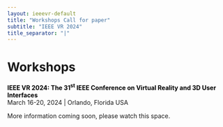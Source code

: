 ```yaml
---
layout: ieeevr-default
title: "Workshops Call for paper"
subtitle: "IEEE VR 2024"
title_separator: "|"
---
```

<!-- Style Sheet for table-->
<link rel="stylesheet" href="{{ '/assets/css/tableStyles.css' | relative_url }}">

<div>
    <h1 id="call-for-workshop-papers"> Workshops</h1>
    <p>
        <strong style="color: black">IEEE VR 2024: The 31<sup>st</sup> IEEE Conference on Virtual Reality and 3D User Interfaces</strong><br />
            March 16-20, 2024 | Orlando, Florida USA
    </p>
    <p>
        More information coming soon, please watch this space.
    </p>
    <script>
</div>
 <script> /***

<div>
   
    <p>
        IEEE VR 2024 seeks high-quality contributions to the following 18 workshops. 
        <!-- These will be held virtually on March 12<sup>th</sup>-13<sup>th</sup>.  -->
        For more details, see each workshop's Call for Papers below.
    </p>
    
    <table class="styled-table">

        <tr>
            <th>Workshops</th>
        </tr>
        {% for workshop in site.data.workshops %}
        <tr>
            <td style="font-size: 0.9em;"><a href="#{{ workshop.id }}">{{ workshop.title }}</a></td>
        </tr>
        {% endfor %}
    </table>

    <!-- ------------------------------------------------MASSXR-------------------------------------------------------- -->

    <h2 id="MASSXR"> Multi-modal Affective and Social Behavior Analysis and Synthesis in Extended Reality (MASSXR) </h2>
    <!-- TAKE ME TO THE EVENT START -->
    <!--{% for event in site.data.events %}
    {% if event.id == 'ANIVAE' %}
    {% if event.location %}
    <div class="notice--info">
        <strong style="padding-bottom: 5px;">Take me to the event:</strong>
        <p>
            <strong style="color: black;">Virbela Location:</strong> {{ event.location }} (<a href="/2021/attend/virbela-instructions/#map">MAP</a>)

            {% if event.stream-url %}
            <br />
            {% if event.aindanaoaconteceu %}
            <strong style="color: black;">Watch video stream live:</strong> <a href="{{ event.stream-url }}" target="_blank">HERE</a>
            {% else %}
            <strong style="color: black;">Watch the recorded video stream:</strong> <a href="{{ event.stream-url }}" target="_blank">HERE</a>
            {% endif %}
            {% endif %}
            {% if event.discordurl %}
            <br />
            <strong style="color: black;">Discord Channel:</strong> <a href="https://{{ event.discordurl }}" target="_blank">Open in Browser</a>, <a href="discord://{{ event.discordurl }}">Open in App</a> (Participants only)
            {% endif %}
            {% endif %}
        </p>
    </div>
    {% endif %}
    {% endfor %}-->
    <!-- TAKE ME TO THE EVENT END-->
    
    <p>
        <strong style="color:black;">Website:</strong> <a href="https://sites.google.com/view/massxrworkshop2023" target="_blank">https://sites.google.com/view/massxrworkshop2023</a>
    </p>
    <ul>
        <li> Submission deadline: 9<sup>th</sup> January 2023 </li>
        <li> Notification of results: 20<sup>th</sup> January 2023 </li>
        <li> Camera-ready submission due: 27<sup>rd</sup> January 2023 </li>
    </ul>
    <p>
        The objective of this workshop on Multi-modal Affective and Social Behavior Analysis and Synthesis in Extended Reality is to bring together researchers and practitioners working in the field of social and affective computing with the ones on 3D computer vision and computer graphics/animation and discuss the current state and future directions, opportunities, and challenges. The workshop aims to establish a new platform for the development of immersive embodied intelligence at the intersection of Artificial intelligence (AI) and Extended Reality (XR). We expect that the workshop will provide an opportunity for researchers to develop new techniques and will lead to new collaboration among the participants. 
    </p>
    <p>
        <strong style="color:black;">Principal Organizer:</strong> Zerrin Yumak
    </p>

    <!-- ------------------------------------------------VR4Exergame-------------------------------------------------------- -->

    <h2 id="VR4Exergame"> First Workshop on VR for Exergaming (VR4Exergame) </h2>
    <!-- TAKE ME TO THE EVENT START -->
    <!--{% for event in site.data.events %}
    {% if event.id == 'PrXR' %}
    {% if event.location %}
    <div class="notice--info">
        <strong style="padding-bottom: 5px;">Take me to the event:</strong>
        <p>
            <strong style="color: black;">Virbela Location:</strong> {{ event.location }} (<a href="/2021/attend/virbela-instructions/#map">MAP</a>)

            {% if event.stream-url %}
            <br />
            {% if event.aindanaoaconteceu %}
            <strong style="color: black;">Watch video stream live:</strong> <a href="{{ event.stream-url }}" target="_blank">HERE</a>
            {% else %}
            <strong style="color: black;">Watch the recorded video stream:</strong> <a href="{{ event.stream-url }}" target="_blank">HERE</a>
            {% endif %}
            {% endif %}
            {% if event.discordurl %}
            <br />
            <strong style="color: black;">Discord Channel:</strong> <a href="https://{{ event.discordurl }}" target="_blank">Open in Browser</a>, <a href="discord://{{ event.discordurl }}">Open in App</a> (Participants only)
            {% endif %}
            {% endif %}
        </p>
    </div>
    {% endif %}
    {% endfor %}-->
    <!-- TAKE ME TO THE EVENT END-->
    
    <p>
        <strong style="color:black;">Website:</strong> <a href="https://altecresearch.com/vr4exergame/" target="_blank">https://altecresearch.com/vr4exergame/</a>
    </p>
    <ul>
        <li> Submission deadline: 6<sup>th</sup> January 2023 </li>
        <li> Notification of results: 20<sup>th</sup> January 2023 </li>
        <li> Camera-ready submission due: 3<sup>rd</sup> February 2023 </li>
    </ul>
    <p>
        VR exergames have potential to enable a broad spectrum of users to participate in fitness and rehabilitation activities in immersive social environments. Yet, consumer grade VR systems show only limited ability to realize the adoption of VR exergaming at such scale. Key challenges to enable VR as an engaging, interactive and social alternative to existing practices include – therapeutic benefits to fitness and rehabilitation activities; human factors including the ability to simulate real-world scenarios, long term usage comfort among others; and technical capabilities such as simplified system setup, low multi-user latency, and realistic whole-body immersion. This full-day workshop will bring researchers and industry practitioners together to discuss these new emerging research challenges and technologies. It will consist of keynote speakers, juried paper presentations, and a panel discussion. We invite authors to submit 6-page (plus 1-page for references) research or position papers.
    </p>
    <p>
        <strong style="color:black;">Principal Organizer:</strong> Bhawna Shiwani
    </p>

    <!-- ------------------------------------------------KELVAR-------------------------------------------------------- -->

    <h2 id="KELVAR"> KELVAR Workshop: K-12&#43; Embodied Learning through Virtual and Augmented Reality (KELVAR) </h2>
    <!-- TAKE ME TO THE EVENT START -->
    <!--{% for event in site.data.events %}
    {% if event.id == 'ANIVAE' %}
    {% if event.location %}
    <div class="notice--info">
        <strong style="padding-bottom: 5px;">Take me to the event:</strong>
        <p>
            <strong style="color: black;">Virbela Location:</strong> {{ event.location }} (<a href="/2021/attend/virbela-instructions/#map">MAP</a>)

            {% if event.stream-url %}
            <br />
            {% if event.aindanaoaconteceu %}
            <strong style="color: black;">Watch video stream live:</strong> <a href="{{ event.stream-url }}" target="_blank">HERE</a>
            {% else %}
            <strong style="color: black;">Watch the recorded video stream:</strong> <a href="{{ event.stream-url }}" target="_blank">HERE</a>
            {% endif %}
            {% endif %}
            {% if event.discordurl %}
            <br />
            <strong style="color: black;">Discord Channel:</strong> <a href="https://{{ event.discordurl }}" target="_blank">Open in Browser</a>, <a href="discord://{{ event.discordurl }}">Open in App</a> (Participants only)
            {% endif %}
            {% endif %}
        </p>
    </div>
    {% endif %}
    {% endfor %}-->
    
    <p>
        <strong style="color:black;">Website:</strong> <a href="https://sites.google.com/site/vrkelvar/" target="_blank">https://sites.google.com/site/vrkelvar/</a>
    </p>
    <ul>
        <li> Submission deadline: 14<sup>rd</sup> January 2023 </li>
        <li> Notification of results: 20<sup>th</sup> January 2023 </li>
        <li> Camera-ready submission due: 3<sup>rd</sup> February 2023 </li>
    </ul>
    <p>
        In this workshop we aim to bring together educators, developers and researchers who are interested in creating and deploying XR technologies for the educational contexts of the future.
    </p>
    <p>
        <strong style="color:black;">Principal Organizer:</strong> Steven Cutchin
    </p>

    <!-- ------------------------------------------------TrainingXR-------------------------------------------------------- -->

    <h2 id="TrainingXR"> 4th Annual Workshop on 3D Content Creation for Simulated Training in eXtended Reality (TrainingXR) </h2>
    <!-- TAKE ME TO THE EVENT START -->
    <!--{% for event in site.data.events %}
    {% if event.id == 'SIVE' %}
    {% if event.location %}
    <div class="notice--info">
        <strong style="padding-bottom: 5px;">Take me to the event:</strong>
        <p>
            <strong style="color: black;">Virbela Location:</strong> {{ event.location }} (<a href="/2021/attend/virbela-instructions/#map">MAP</a>)

            {% if event.stream-url %}
            <br />
            {% if event.aindanaoaconteceu %}
            <strong style="color: black;">Watch video stream live:</strong> <a href="{{ event.stream-url }}" target="_blank">HERE</a>
            {% else %}
            <strong style="color: black;">Watch the recorded video stream:</strong> <a href="{{ event.stream-url }}" target="_blank">HERE</a>
            {% endif %}
            {% endif %}
            {% if event.discordurl %}
            <br />
            <strong style="color: black;">Discord Channel:</strong> <a href="https://{{ event.discordurl }}" target="_blank">Open in Browser</a>, <a href="discord://{{ event.discordurl }}">Open in App</a> (Participants only)
            {% endif %}
            {% endif %}
        </p>
    </div>
    {% endif %}
    {% endfor %}-->
    <!-- TAKE ME TO THE EVENT END-->
    
    <p>
        <strong style="color:black;">Website:</strong> <a href="https://sites.google.com/view/trainingxrieeevr2023/trainingxr" target="_blank">https://sites.google.com/view/trainingxrieeevr2023/trainingxr</a>
    </p>
    <ul>
        <li> Submission deadline: 12<sup>th</sup> January 2023 </li>
        <li> Notification of results: 20<sup>th</sup> January 2023 </li>
        <li> Camera-ready submission due: 27<sup>th</sup> January 2023 </li>
    </ul>
    <p>
        This workshop discusses and articulates research visions on using the latest extended reality (VR/AR/MR) technologies for education and training purposes, and on creating immersive 3D virtual content for delivering effective and personalized training experiences. This workshop will gather researchers and practitioners in a variety of computer disciplines related to XR training and content creation. This workshop will accept research papers on these topics. We will also invite renowned speakers from the research community and the industry to give talks related to XR-based training, to inspire the field to further explore this promising direction. 
    </p>
    <p>
        <strong style="color:black;">Principal Organizer:</strong> Lap Fai (Craig) Yu
    </p>

    <!-- ------------------------------------------------ENPT-XR-------------------------------------------------------- -->

    <h2 id="ENPT-XR"> Workshop on Emerging Novel Prototyping Techniques for XR (ENPT XR)   </h2>
    <!-- TAKE ME TO THE EVENT START -->
    <!--{% for event in site.data.events %}
    {% if event.id == 'DISCE' %}
    {% if event.location %}
    <div class="notice--info">
        <strong style="padding-bottom: 5px;">Take me to the event:</strong>
        <p>
            <strong style="color: black;">Virbela Location:</strong> {{ event.location }} (<a href="/2021/attend/virbela-instructions/#map">MAP</a>)

            {% if event.stream-url %}
            <br />
            {% if event.aindanaoaconteceu %}
            <strong style="color: black;">Watch video stream live:</strong> <a href="{{ event.stream-url }}" target="_blank">HERE</a>
            {% else %}
            <strong style="color: black;">Watch the recorded video stream:</strong> <a href="{{ event.stream-url }}" target="_blank">HERE</a>
            {% endif %}
            {% endif %}
            {% if event.discordurl %}
            <br />
            <strong style="color: black;">Discord Channel:</strong> <a href="https://{{ event.discordurl }}" target="_blank">Open in Browser</a>, <a href="discord://{{ event.discordurl }}">Open in App</a> (Participants only)
            {% endif %}
            {% endif %}
        </p>
    </div>
    {% endif %}
    {% endfor %}-->
    <!-- TAKE ME TO THE EVENT END-->
    
    <p>
        <strong style="color:black;">Website:</strong> <a href="http://www.xrprototyping.com" target="_blank">http://www.xrprototyping.com</a>
    </p>
    <ul>
        <li> Submission deadline: 15<sup>th</sup> January 2023 </li>
        <li> Notification of results: 20<sup>th</sup> January 2023 </li>
        <li> Camera-ready submission due: 3<sup>rd</sup> February 2023 </li>
    </ul>
    <p>
        This full-day workshop will bring together researchers and industry practitioners from different backgrounds to discuss the future of prototyping for VR, AR, and 3D User Interfaces, and help chart a course for the future of XR prototyping techniques. 

    </p>

    <p>
        <strong style="color:black;">Principal Organizer:</strong> Assem Kroma
    </p>

    <!-- ------------------------------------------------XRIOS-------------------------------------------------------- -->

    <h2 id="XRIOS"> 2nd International Workshop on eXtended Reality for Industrial and Occupational Support (XRIOS) </h2>
    <!-- TAKE ME TO THE EVENT START -->
    <!--{% for event in site.data.events %}
    {% if event.id == 'ANIVAE' %}
    {% if event.location %}
    <div class="notice--info">
        <strong style="padding-bottom: 5px;">Take me to the event:</strong>
        <p>
            <strong style="color: black;">Virbela Location:</strong> {{ event.location }} (<a href="/2021/attend/virbela-instructions/#map">MAP</a>)

            {% if event.stream-url %}
            <br />
            {% if event.aindanaoaconteceu %}
            <strong style="color: black;">Watch video stream live:</strong> <a href="{{ event.stream-url }}" target="_blank">HERE</a>
            {% else %}
            <strong style="color: black;">Watch the recorded video stream:</strong> <a href="{{ event.stream-url }}" target="_blank">HERE</a>
            {% endif %}
            {% endif %}
            {% if event.discordurl %}
            <br />
            <strong style="color: black;">Discord Channel:</strong> <a href="https://{{ event.discordurl }}" target="_blank">Open in Browser</a>, <a href="discord://{{ event.discordurl }}">Open in App</a> (Participants only)
            {% endif %}
            {% endif %}
        </p>
    </div>
    {% endif %}
    {% endfor %}-->
    <!-- TAKE ME TO THE EVENT END-->
    
    <p>
        <strong style="color:black;">Website:</strong>  <a href="https://sites.google.com/view/xrios" target="_blank">https://sites.google.com/view/xrios</a>
    </p> 
    <ul>
        <li> Submission deadline: 25<sup>th</sup> January 2023 </li>
        <li> Notification of results: 30<sup>th</sup> January 2023 </li>
        <li> Camera-ready submission due: 03<sup>rd</sup> February 2023 </li>
    </ul>
    <p>
        This workshop—eXtended Reality for Industrial and Occupational Supports (XRIOS)—aims to identify the current state of XR research and the gaps in the scope of human factors and ergonomics, mainly related to the industrial and occupational tasks, and discuss potential future research directions. XRIOS will build a community that bridges XR developers, human factors and ergonomics researchers interested in industrial and occupational applications.
    </p>
    <p>
        <strong style="color:black;">Principal Organizer:</strong> Kangsoo Kim
    </p>

    <!-- ------------------------------------------------XRHealth-------------------------------------------------------- -->

    <h2 id="XRHealth"> 2nd XR Health workshop - XR Technologies for Healthcare and Wellbeing </h2>
    <!-- TAKE ME TO THE EVENT START -->
    <!--{% for event in site.data.events %}
    {% if event.id == 'DISCE' %}
    {% if event.location %}
    <div class="notice--info">
        <strong style="padding-bottom: 5px;">Take me to the event:</strong>
        <p>
            <strong style="color: black;">Virbela Location:</strong> {{ event.location }} (<a href="/2021/attend/virbela-instructions/#map">MAP</a>)

            {% if event.stream-url %}
            <br />
            {% if event.aindanaoaconteceu %}
            <strong style="color: black;">Watch video stream live:</strong> <a href="{{ event.stream-url }}" target="_blank">HERE</a>
            {% else %}
            <strong style="color: black;">Watch the recorded video stream:</strong> <a href="{{ event.stream-url }}" target="_blank">HERE</a>
            {% endif %}
            {% endif %}
            {% if event.discordurl %}
            <br />
            <strong style="color: black;">Discord Channel:</strong> <a href="https://{{ event.discordurl }}" target="_blank">Open in Browser</a>, <a href="discord://{{ event.discordurl }}">Open in App</a> (Participants only)
            {% endif %}
            {% endif %}
        </p>
    </div>
    {% endif %}
    {% endfor %}-->
    <!-- TAKE ME TO THE EVENT END-->
    
    <p>
        <strong style="color:black;">Website:</strong> <a href="{{"/assets/contribute/workshops/XR-HealthWorkshopIEEEVR2023-Matias-Volonte.pdf" | relative_url }}" target="_blank">Call for paper</a>
    </p>
    <ul>
        <li> Submission deadline: 10<sup>th</sup> January 2023 </li>
        <li> Notification of results: 13<sup>th</sup> January 2023 </li>
        <li> Camera-ready submission due: 16<sup>th</sup> January 2023 </li>
    </ul>
    <p>
        We aim to gather the intersection of researchers working in the areas of XR for healthcare and wellbeing from the HCI community to come together to share their ideas and discuss possible future grand challenges. 
    </p>
    <p>
        <strong style="color:black;">Principal Organizer:</strong> Matias Volonte
    </p>

    <!-- ------------------------------------------------ReDigiTS-------------------------------------------------------- -->

    <h2 id="ReDigiTS"> 3D Reconstruction, Digital Twinning, and Simulation for Virtual Experiences (ReDigiTS) </h2>
    <!-- TAKE ME TO THE EVENT START -->
    <!--{% for event in site.data.events %}
    {% if event.id == 'WISP' %}
    {% if event.location %}
    <div class="notice--info">
        <strong style="padding-bottom: 5px;">Take me to the event:</strong>
        <p>
            <strong style="color: black;">Virbela Location:</strong> {{ event.location }} (<a href="/2021/attend/virbela-instructions/#map">MAP</a>)

            {% if event.stream-url %}
            <br />
            {% if event.aindanaoaconteceu %}
            <strong style="color: black;">Watch video stream live:</strong> <a href="{{ event.stream-url }}" target="_blank">HERE</a>
            {% else %}
            <strong style="color: black;">Watch the recorded video stream:</strong> <a href="{{ event.stream-url }}" target="_blank">HERE</a>
            {% endif %}
            {% endif %}
            {% if event.discordurl %}
            <br />
            <strong style="color: black;">Discord Channel:</strong> <a href="https://{{ event.discordurl }}" target="_blank">Open in Browser</a>, <a href="discord://{{ event.discordurl }}">Open in App</a> (Participants only)
            {% endif %}
            {% endif %}
        </p>
    </div>
    {% endif %}
    {% endfor %}-->
    <!-- TAKE ME TO THE EVENT END-->
    
    <p>
        <strong style="color:black;">Website:</strong> <a href="https://sites.google.com/view/redigits2023" target="_blank">https://sites.google.com/view/redigits2023</a>
    </p>
    <ul>
        <li> Submission deadline: 5<sup>th</sup> January 2023 </li>
        <li> Notification of results: 20<sup>th</sup> January 2023 </li>
        <li> Camera-ready submission due: 28<sup>th</sup> January 2023 </li>
    </ul>
    <p>
        The aim of this workshop is to attract a collection of high-quality submissions reporting state-of-the-art research activities targeted to the next generation of immersive experiences, reporting the latest methodologies, applications, standards, evaluations, and/or use cases for 3D reconstruction, digital twinning, and simulation for immersive experiences. Despite the pivotal role played by these research directions in the design and development of immersive experiences, they are only partially addressed in the topics of workshops organized in the previous editions of IEEE VR. 
    </p>
    <p>
        <strong style="color:black;">Principal Organizer:</strong> Alberto Cannavò
    </p>

    <!-- ------------------------------------------------Data4XR-------------------------------------------------------- -->

    <h2 id="Data4XR"> Data4XR: Datasets for Developing Intelligent XR Applications </h2>
    
    <!-- TAKE ME TO THE EVENT START -->
    <!--{% for event in site.data.events %}
    {% if event.id == 'VHCIE2021' %}
    {% if event.location %}
    <div class="notice--info">
        <strong style="padding-bottom: 5px;">Take me to the event:</strong>
        <p>
            <strong style="color: black;">Virbela Location:</strong> {{ event.location }} (<a href="/2021/attend/virbela-instructions/#map">MAP</a>)

            {% if event.stream-url %}
            <br />
            {% if event.aindanaoaconteceu %}
            <strong style="color: black;">Watch video stream live:</strong> <a href="{{ event.stream-url }}" target="_blank">HERE</a>
            {% else %}
            <strong style="color: black;">Watch the recorded video stream:</strong> <a href="{{ event.stream-url }}" target="_blank">HERE</a>
            {% endif %}
            {% endif %}
            {% if event.discordurl %}
            <br />
            <strong style="color: black;">Discord Channel:</strong> <a href="https://{{ event.discordurl }}" target="_blank">Open in Browser</a>, <a href="discord://{{ event.discordurl }}">Open in App</a> (Participants only)
            {% endif %}
            {% endif %}
        </p>
    </div>
    {% endif %}
    {% endfor %}-->
    <!-- TAKE ME TO THE EVENT END-->
    
    <p>
        <strong style="color:black;">Website:</strong> <a href="https://sites.google.com/view/ieee-vr-data4xr" target="_blank">https://sites.google.com/view/ieee-vr-data4xr</a>
    </p>
    <ul>
        <li> Submission deadline: 9<sup>th</sup> January 2023 </li>
        <li> Notification of results: 20<sup>th</sup> January 2023 </li>
        <li> Camera-ready submission due: 3<sup>rd</sup> February 2023 </li>
    </ul>
    <p>
        With easy access to standard datasets, they can develop state-of-the-art AI algorithms to achieve excellent prediction performance. However, when XR researchers decide to import these algorithms for developing intelligent immersive interactive applications, the lack of publicly available datasets arises as a challenge despite advanced AI algorithms being developed.
 
    </p>
    <p>
        Many works related to datasets have been published, e.g., MINIST, ImageNet, CIFAR-10, etc. To unleash the full power of XR, the community also needs standard datasets for developing data-driven models with machine/deep learning. The 2nd workshop on Datasets for Developing Intelligent XR Applications (Data4XR), hosted by the IEEE VR 2023, proposes a meaningful platform for domain researchers to find valuable resources and develop collaborations across labs. It aims to promote XR research by involving artificial intelligence.
    </p>
    <p>
        <strong style="color:black;">Principal Organizer:</strong> Yuyang Wang
    </p>

    <!-- ------------------------------------------------MixReal-------------------------------------------------------- -->

    <h2 id="MixReal"> Mixing Realities: Cross-reality Visualization, Interaction, and Collaboration </h2>
    <!-- TAKE ME TO THE EVENT START -->
    <!--{% for event in site.data.events %}
    {% if event.id == 'ANIVAE' %}
    {% if event.location %}
    <div class="notice--info">
        <strong style="padding-bottom: 5px;">Take me to the event:</strong>
        <p>
            <strong style="color: black;">Virbela Location:</strong> {{ event.location }} (<a href="/2021/attend/virbela-instructions/#map">MAP</a>)

            {% if event.stream-url %}
            <br />
            {% if event.aindanaoaconteceu %}
            <strong style="color: black;">Watch video stream live:</strong> <a href="{{ event.stream-url }}" target="_blank">HERE</a>
            {% else %}
            <strong style="color: black;">Watch the recorded video stream:</strong> <a href="{{ event.stream-url }}" target="_blank">HERE</a>
            {% endif %}
            {% endif %}
            {% if event.discordurl %}
            <br />
            <strong style="color: black;">Discord Channel:</strong> <a href="https://{{ event.discordurl }}" target="_blank">Open in Browser</a>, <a href="discord://{{ event.discordurl }}">Open in App</a> (Participants only)
            {% endif %}
            {% endif %}
        </p>
    </div>
    {% endif %}
    {% endfor %}-->
    <!-- TAKE ME TO THE EVENT END-->
    
    <p>
        <strong style="color:black;">Website:</strong> <a href="{{"/assets/contribute/workshops/MixingRealitiesIEEEVR2023-LingyunYu.pdf" | relative_url }}" target="_blank">Call for paper</a>
    </p>
    <ul>
        <li> Submission deadline: 15<sup>th</sup> January 2023 </li>
        <li> Notification of results: 20<sup>th</sup> January 2023 </li>
        <li> Camera-ready submission due: 3<sup>rd</sup> February 2023 </li>
    </ul>
    <p>
        Cross-reality systems offer different levels of virtuality/physicality to users and enable them to move back and forth between the reality-virtuality continuums in a seamless way. Immersive AR/VR HMDs  have become the main tools that enable cross-reality interaction. 
    </p>
    <p>
    Immersive analytics has become a significant research field with applications in natural sciences in contexts that require users’ understanding, exploration, and communication about high-dimensional data. Cross-reality provides users with the possibility of switching visual representations between systems using different degrees of virtuality and allows users to interact with data across multiple technologies. 
    </p>
    <p>
    The goal of the workshop is to provide an opportunity for researchers from VR/MR/AR, HCI and Visualization fields to submit their original ideas, work-in-progress contribution, and position papers on the design of interactive systems for effective cross-reality visualization, interaction, and collaboration.
    </p>
    <p>
        <strong style="color:black;">Principal Organizer:</strong> Hai-Ning Liang
    </p>
    
    <!-- ------------------------------------------------WIVL-------------------------------------------------------- -->

    <h2 id="WIVL"> Workshop on Immersive Visualization Laboratories - Past, Present and Future.  </h2>
    <!-- TAKE ME TO THE EVENT START -->
    <!--{% for event in site.data.events %}
    {% if event.id == 'DISCE' %}
    {% if event.location %}
    <div class="notice--info">
        <strong style="padding-bottom: 5px;">Take me to the event:</strong>
        <p>
            <strong style="color: black;">Virbela Location:</strong> {{ event.location }} (<a href="/2021/attend/virbela-instructions/#map">MAP</a>)

            {% if event.stream-url %}
            <br />
            {% if event.aindanaoaconteceu %}
            <strong style="color: black;">Watch video stream live:</strong> <a href="{{ event.stream-url }}" target="_blank">HERE</a>
            {% else %}
            <strong style="color: black;">Watch the recorded video stream:</strong> <a href="{{ event.stream-url }}" target="_blank">HERE</a>
            {% endif %}
            {% endif %}
            {% if event.discordurl %}
            <br />
            <strong style="color: black;">Discord Channel:</strong> <a href="https://{{ event.discordurl }}" target="_blank">Open in Browser</a>, <a href="discord://{{ event.discordurl }}">Open in App</a> (Participants only)
            {% endif %}
            {% endif %}
        </p>
    </div>
    {% endif %}
    {% endfor %}-->
    <!-- TAKE ME TO THE EVENT END-->
    
    <p>
        <strong style="color:black;">Website:</strong> <a href="https://ivl-workshop.github.io/" target="_blank">https://ivl-workshop.github.io/</a>
    </p>
    <ul>
        <li> Submission deadline: 13<sup>th</sup> January 2023 </li>
        <li> Notification of results: 20<sup>th</sup> January 2023 </li>
        <li> Camera-ready submission due: 3<sup>rd</sup> February 2023 </li>
    </ul>
    <p>
        The goal of this workshop is to gather practitioners from immersive visualization laboratories to share their success stories, information about their hardware setups and the software they used and/or developed.  Discussion can also include "not-so-successful" stories with lessons learned and workshop participants will also come together to discuss the future of large-scale immersive visualization labs. We also hope to bring visualization practitioners together to advance the way our field works with immersive visualization hardware and software frameworks for a sustainable immersive visualization laboratory.
    </p>
    <p>
        <strong style="color:black;">Principal Organizer:</strong> William Sherman
    </p>

    <!-- ------------------------------------------------SecImmeWorld-------------------------------------------------------- -->

    <h2 id="SecImmeWorld"> First Workshop on Security and Privacy for Immersive Virtual Worlds (Secure Immersive Worlds) </h2>
    
    <p>
        <strong style="color:black;">Website:</strong> <a href="{{"/assets/contribute/workshops/SecurityandPrivacyforSecureImmersiveWorlds-SeanBanerjee.pdf" | relative_url }}" target="_blank">Call for paper</a>
    </p>
    <ul>
        <li> Submission deadline: 6<sup>th</sup> January 2023 </li>
        <li> Notification of results: 20<sup>th</sup> January 2023 </li>
        <li> Camera-ready submission due: 3<sup>rd</sup> February 2023 </li>
    </ul>
    <p>
        As critical applications in healthcare, education, finance, teleoperation, and retail emerge in the future immersive worlds, ensuring security and privacy of users from internal and external attacks becomes vital. A significant quantity of sensitive data is likely to be generated by the widespread adoption of VR/XR/MR/AR technologies in "serious" immersive worlds. Traditional approaches for security and privacy fail to capture the subtleties of *R hardware/software systems and the impact of human behavior. The Secure Immersive Worlds workshop aims to cover these open research and technological challenges and garner ideas in ensuring continued security and privacy of users in serious immersive worlds. The full-day workshop will bring researchers and industry practitioners together to discuss these new emerging research challenges and technologies. The workshop will consist of keynote speakers, juried paper presentations, and a panel discussion. 
    </p>
    <p>
        <strong style="color:black;">Principal Organizer:</strong> Sean Banerjee
    </p>

    <!-- ------------------------------------------------EUCHS-------------------------------------------------------- -->

    <h2 id="EUCHS"> Enhancing User Comfort, Health and Safety in VR and AR  </h2>
    <!-- TAKE ME TO THE EVENT START -->
    <!--{% for event in site.data.events %}
    {% if event.id == 'DISCE' %}
    {% if event.location %}
    <div class="notice--info">
        <strong style="padding-bottom: 5px;">Take me to the event:</strong>
        <p>
            <strong style="color: black;">Virbela Location:</strong> {{ event.location }} (<a href="/2021/attend/virbela-instructions/#map">MAP</a>)

            {% if event.stream-url %}
            <br />
            {% if event.aindanaoaconteceu %}
            <strong style="color: black;">Watch video stream live:</strong> <a href="{{ event.stream-url }}" target="_blank">HERE</a>
            {% else %}
            <strong style="color: black;">Watch the recorded video stream:</strong> <a href="{{ event.stream-url }}" target="_blank">HERE</a>
            {% endif %}
            {% endif %}
            {% if event.discordurl %}
            <br />
            <strong style="color: black;">Discord Channel:</strong> <a href="https://{{ event.discordurl }}" target="_blank">Open in Browser</a>, <a href="discord://{{ event.discordurl }}">Open in App</a> (Participants only)
            {% endif %}
            {% endif %}
        </p>
    </div>
    {% endif %}
    {% endfor %}-->
    <!-- TAKE ME TO THE EVENT END-->
    
    <p>
        <strong style="color:black;">Website:</strong> <a href="{{"/assets/contribute/workshops/EUCHSARVR-CFP-ArashMahnan.pdf" | relative_url }}" target="_blank">Call for paper</a>
    </p>
    <ul>
        <li> Submission deadline: 10<sup>th</sup> January 2023 </li>
        <li> Notification of results: 20<sup>th</sup> January 2023 </li>
        <li> Camera-ready submission due: 3<sup>rd</sup> February 2023 </li>
    </ul>
    <p>
        Over the last few years, we have seen an increase in consumer AR and VR devices. Consequently, there is a plethora of new content being created for consumption such as games, social/meeting applications, therapeutic applications, and more. However, widespread acceptance of AR and VR is dependent on user comfort, health, and safety. So, these issues are becoming increasingly important aspects of AR and VR use to research and discuss. 

    </p>
    <p>
    This workshop will provide a venue to present, discuss, and brainstorm issues around user comfort, health and safety. The topics to be considered include, but are not limited to, visually induced motion sickness, perceptual and cognitive distraction, comfort, long-term use and other psychological and physical issues relevant to AR and VR usage. We are interested in all factors that may impact the adoption and retention of use of AR and VR in either the general public or in specific user groups such as medical professionals, industrial or knowledge workers.
    </p>
    <p>
        <strong style="color:black;">Principal Organizer:</strong> Arash Mahnan
    </p>

    <!-- ------------------------------------------------WISP-------------------------------------------------------- -->

    <h2 id="WISP"> Workshop on Immersive Sickness Prevention (WISP) </h2>
    <!-- TAKE ME TO THE EVENT START -->
    <!--{% for event in site.data.events %}
    {% if event.id == 'ANIVAE' %}
    {% if event.location %}
    <div class="notice--info">
        <strong style="padding-bottom: 5px;">Take me to the event:</strong>
        <p>
            <strong style="color: black;">Virbela Location:</strong> {{ event.location }} (<a href="/2021/attend/virbela-instructions/#map">MAP</a>)

            {% if event.stream-url %}
            <br />
            {% if event.aindanaoaconteceu %}
            <strong style="color: black;">Watch video stream live:</strong> <a href="{{ event.stream-url }}" target="_blank">HERE</a>
            {% else %}
            <strong style="color: black;">Watch the recorded video stream:</strong> <a href="{{ event.stream-url }}" target="_blank">HERE</a>
            {% endif %}
            {% endif %}
            {% if event.discordurl %}
            <br />
            <strong style="color: black;">Discord Channel:</strong> <a href="https://{{ event.discordurl }}" target="_blank">Open in Browser</a>, <a href="discord://{{ event.discordurl }}">Open in App</a> (Participants only)
            {% endif %}
            {% endif %}
        </p>
    </div>
    {% endif %}
    {% endfor %}-->
    <!-- TAKE ME TO THE EVENT END-->
    
    <p>
        <strong style="color:black;">Website:</strong> <a href="https://sites.google.com/umn.edu/wisp" target="_blank">https://sites.google.com/umn.edu/wisp</a>
    </p>
    <ul>
        <li> Submission deadline: 13<sup>th</sup> January 2023 </li>
        <li> Notification of results: 20<sup>th</sup> January 2023 </li>
        <li> Camera-ready submission due: 27<sup>th</sup> January 2023 </li>
    </ul>
    <p>
        The workshop is intended to foster discussion between researchers, developers, and practitioners interested in addressing cybersickness, one of the most significant usability issues in VR. Although immersive technologies have been advancing rapidly, their rate of public adoption has been slowed by the fact that many users experience physical discomfort during or after the use of VR devices, with symptomatic characteristics similar to motion sickness. The workshop will include research papers that report study results, novel interaction techniques, or technological interventions aimed towards understanding and mitigating cybersickness, as well as position papers describing early-stage concepts, preliminary results, or case studies from industry. We hope that the results of the workshop and the discussions will lead to improved design practices, new technological approaches, and a better understanding of the causes of immersive sickness.
    </p>
    <p>
        <strong style="color:black;">Principal Organizer:</strong> Isayas Berhe Adhanom
    </p>

    <h2 id="ANIVAE-2023"> 6<sup>th</sup> IEEE VR Internal Workshop on Animation in Virtual and Augmented Environments (ANIVAE-2023) </h2>
    
    <!-- TAKE ME TO THE EVENT START -->
    <!--{% for event in site.data.events %}
    {% if event.id == 'ANIVAE-2023' %}
    {% if event.location %}
    <div class="notice--info">
        <strong style="padding-bottom: 5px;">Take me to the event:</strong>
        <p>
            <strong style="color: black;">Virbela Location:</strong> {{ event.location }} (<a href="/2021/attend/virbela-instructions/#map">MAP</a>)

            {% if event.stream-url %}
            <br />
            {% if event.aindanaoaconteceu %}
            <strong style="color: black;">Watch video stream live:</strong> <a href="{{ event.stream-url }}" target="_blank">HERE</a>
            {% else %}
            <strong style="color: black;">Watch the recorded video stream:</strong> <a href="{{ event.stream-url }}" target="_blank">HERE</a>
            {% endif %}
            {% endif %}
            {% if event.discordurl %}
            <br />
            <strong style="color: black;">Discord Channel:</strong> <a href="https://{{ event.discordurl }}" target="_blank">Open in Browser</a>, <a href="discord://{{ event.discordurl }}">Open in App</a> (Participants only)
            {% endif %}
            {% endif %}
        </p>
    </div>
    {% endif %}
    {% endfor %}-->
    <!-- TAKE ME TO THE EVENT END-->
    
    <p>
        <strong style="color:black;">Website:</strong> <a href="https://anivae.fhstp.ac.at/" target="_blank"> https://anivae.fhstp.ac.at/ </a>
    </p>
    <ul>
        <li> Submission deadline: 2<sup>nd</sup> January 2023 </li>
        <li> Notification of results: 20<sup>th</sup> January 2023 </li>
        <li> Camera-ready submission due: 30<sup>th</sup> January 2023 </li>
    </ul>
    <p>
        Connecting specialists from various digital humanities research areas (such as animation, games and media studies), with experts from both vision-oriented computer science areas (such as computer graphics or information visualization), and experts from technically-oriented computer science areas (such as data integration, internet-of-things or smart automation), the ANIVAE workshops aims to create an open and exciting environment. By encouraging synergies of interdisciplinary approaches, the workshop maps animation within the AVR context from different angles and creates new knowledge in this research field.   
    </p>
    <p>
        <strong style="color:black;">Principal Organizer:</strong> Thomas Moser
    </p>
    
    <!-- ------------------------------------------------I-Meta-------------------------------------------------------- -->

    <h2 id="I-Meta"> Industrial Metaverse (I-Meta) </h2>
    <!-- TAKE ME TO THE EVENT START -->
    <!--{% for event in site.data.events %}
    {% if event.id == 'ANIVAE' %}
    {% if event.location %}
    <div class="notice--info">
        <strong style="padding-bottom: 5px;">Take me to the event:</strong>
        <p>
            <strong style="color: black;">Virbela Location:</strong> {{ event.location }} (<a href="/2021/attend/virbela-instructions/#map">MAP</a>)

            {% if event.stream-url %}
            <br />
            {% if event.aindanaoaconteceu %}
            <strong style="color: black;">Watch video stream live:</strong> <a href="{{ event.stream-url }}" target="_blank">HERE</a>
            {% else %}
            <strong style="color: black;">Watch the recorded video stream:</strong> <a href="{{ event.stream-url }}" target="_blank">HERE</a>
            {% endif %}
            {% endif %}
            {% if event.discordurl %}
            <br />
            <strong style="color: black;">Discord Channel:</strong> <a href="https://{{ event.discordurl }}" target="_blank">Open in Browser</a>, <a href="discord://{{ event.discordurl }}">Open in App</a> (Participants only)
            {% endif %}
            {% endif %}
        </p>
    </div>
    {% endif %}
    {% endfor %}-->
    <!-- TAKE ME TO THE EVENT END-->
    
    <p>
        <strong style="color:black;">Website:</strong> <a href="{{"/assets/contribute/workshops/Industrial-Metaverse.pdf" | relative_url }}" target="_blank">Call for paper</a>
    </p>
    <ul>
        <li> Submission deadline: 15<sup>th</sup> January 2023 </li>
        <li> Notification of results: 20<sup>th</sup> January 2023 </li>
        <li> Camera-ready submission due: 3<sup>rd</sup> February 2023 </li>
    </ul>
    <p>
        I-Meta intends to invite all researchers and practitioners to participate and discuss new theories, architectures, technologies, patterns, or application scenarios of industrial metaverse, to share new scientific findings or practical achievements, and to describe the future vision of industrial metaverse for fostering new ideas.
    </p>
    <p>
        <strong style="color:black;">Principal Organizer:</strong> Hongming Cai, Shuangjiu Xiao, Bingqing Shen
    </p>

    <!-- ------------------------------------------------ARES-------------------------------------------------------- -->

    <h2 id="ARES"> ARES - Augmented Reality Enabling Superhuman Sports + Serious Games (2nd Annual Workshop) </h2>
    <!-- TAKE ME TO THE EVENT START -->
    <!--{% for event in site.data.events %}
    {% if event.id == 'DISCE' %}
    {% if event.location %}
    <div class="notice--info">
        <strong style="padding-bottom: 5px;">Take me to the event:</strong>
        <p>
            <strong style="color: black;">Virbela Location:</strong> {{ event.location }} (<a href="/2021/attend/virbela-instructions/#map">MAP</a>)

            {% if event.stream-url %}
            <br />
            {% if event.aindanaoaconteceu %}
            <strong style="color: black;">Watch video stream live:</strong> <a href="{{ event.stream-url }}" target="_blank">HERE</a>
            {% else %}
            <strong style="color: black;">Watch the recorded video stream:</strong> <a href="{{ event.stream-url }}" target="_blank">HERE</a>
            {% endif %}
            {% endif %}
            {% if event.discordurl %}
            <br />
            <strong style="color: black;">Discord Channel:</strong> <a href="https://{{ event.discordurl }}" target="_blank">Open in Browser</a>, <a href="discord://{{ event.discordurl }}">Open in App</a> (Participants only)
            {% endif %}
            {% endif %}
        </p>
    </div>
    {% endif %}
    {% endfor %}-->
    <!-- TAKE ME TO THE EVENT END-->
    
    <p>
        <strong style="color:black;">Website:</strong> <a href="https://wiki.tum.de/pages/viewpage.action?pageId=1003688592" target="_blank">https://wiki.tum.de/pages/viewpage.action?pageId=1003688592</a>
    </p>
    <ul>
        <li> Submissions due: 10<sup>th</sup> January 2023 </li>
        <li> Notification of results: 20<sup>th</sup> January 2023 </li>
        <li> Camera-ready submission due: 3<sup>rd</sup> February 2023 </li>
    </ul>
    <p>
    <ul>
        <li>a. Introduction to the topic of Serious Games and Superhuman Sports (Organizers)</li>
        <li>b. Overview about the current research (Organizers)</li>
        <li>c. Paper Presentations (Organizers & Participants)</li>
        <li>d. Discussion, Future Work, Collaboration</li>
    </ul>
    </p>
    <p>
        <strong style="color:black;">Principal Organizer:</strong> Christian Eichhorn
    </p>
    

<!-- ------------------------------------------------OAT-------------------------------------------------------- -->

    <h2 id="OAT"> Open Access Tools and libraries for virtual reality (OAT) </h2>
    <!-- TAKE ME TO THE EVENT START -->
    <!--{% for event in site.data.events %}
    {% if event.id == 'ANIVAE' %}
    {% if event.location %}
    <div class="notice--info">
        <strong style="padding-bottom: 5px;">Take me to the event:</strong>
        <p>
            <strong style="color: black;">Virbela Location:</strong> {{ event.location }} (<a href="/2021/attend/virbela-instructions/#map">MAP</a>)

            {% if event.stream-url %}
            <br />
            {% if event.aindanaoaconteceu %}
            <strong style="color: black;">Watch video stream live:</strong> <a href="{{ event.stream-url }}" target="_blank">HERE</a>
            {% else %}
            <strong style="color: black;">Watch the recorded video stream:</strong> <a href="{{ event.stream-url }}" target="_blank">HERE</a>
            {% endif %}
            {% endif %}
            {% if event.discordurl %}
            <br />
            <strong style="color: black;">Discord Channel:</strong> <a href="https://{{ event.discordurl }}" target="_blank">Open in Browser</a>, <a href="discord://{{ event.discordurl }}">Open in App</a> (Participants only)
            {% endif %}
            {% endif %}
        </p>
    </div>
    {% endif %}
    {% endfor %}-->
    <!-- TAKE ME TO THE EVENT END-->
    
    <p>
        <strong style="color:black;">Website:</strong> <a href="https://openvrlab.github.io/" target="_blank">https://openvrlab.github.io/</a>
    </p>
    <ul>
        <li> Submission deadline: 13<sup>th</sup> January 2023 </li>
        <li> Notification of results: 16<sup>th</sup> January 2023 </li>
        <li> Camera-ready submission due: 29<sup>th</sup> January 2023 </li>
    </ul>
    <p>
        Virtual reality researchers and developers need tools to develop state of the art technologies that will help advance knowledge. The goal of this workshop is promoting open-Source tools which can be modified or redistributed. Open access tools are critical to eliminate redundancies and increase world research collaboration in VR. At a time that academic research needs to move as fast as the industry, collaboration and shared tools are the best way to do it.
    </p>
    <p>
        <strong style="color:black;">Principal Organizer:</strong> Matias Volonte
    </p>        
</div> 
***/</script>